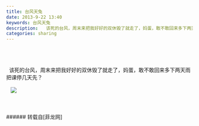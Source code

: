 ```yaml
---
title: 台风天兔
date: 2013-9-22 13:40
keywords: 台风天兔
description:   该死的台风，周末来把我好好的双休毁了就走了，妈蛋，敢不敢回来多下两天雨把课停几天先？  
categories: sharing
---
```

<td class="t_f" id="postmessage_52694">

<br/>
<br/>
<br/>
  该死的台风，周末来把我好好的双休毁了就走了，妈蛋，敢不敢回来多下两天雨把课停几天先？<br/>
<br/>
  

<img aid="20900" data-cf-modified-fed86d3a6c408a223e06fe52-="" file="data/attachment/forum/201309/22/134027baw2fz612p54245r.png.thumb.jpg" id="aimg_20900" inpost="1" onclick="" onmouseover="" src="http://www.flw.ph/data/attachment/forum/201309/22/134027baw2fz612p54245r.png" style="cursor:pointer" zoomfile="data/attachment/forum/201309/22/134027baw2fz612p54245r.png"/>


<br/>
<br/>
<br/>
<br/>
</td>
###### 转载自[菲龙网]